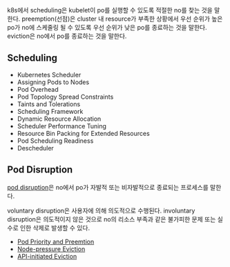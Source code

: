 k8s에서 scheduling은 kubelet이 po를 실행할 수 있도록 적절한 no를 찾는 것을 말한다. preemption(선점)은 cluster 내 resource가 부족한 상황에서 우선 순위가 높은 po가 no에 스케줄링 될 수 있도록 우선 순위가 낮은 po를 종료하는 것을 말한다. eviction은 no에서 po를 종료하는 것을 말한다.

## Scheduling
- Kubernetes Scheduler
- Assigning Pods to Nodes
- Pod Overhead
- Pod Topology Spread Constraints
- Taints and Tolerations
- Scheduling Framework
- Dynamic Resource Allocation
- Scheduler Performance Tuning
- Resource Bin Packing for Extended Resources
- Pod Scheduling Readiness
- Descheduler

## Pod Disruption
[pod disruption](https://kubernetes.io/docs/concepts/workloads/pods/disruptions/)은 no에서 po가 자발적 또는 비자발적으로 종료되는 프로세스를 말한다.

voluntary disruption은 사용자에 의해 의도적으로 수행된다. involuntary disruption은 의도적이지 않은 것으로 no의 리소스 부족과 같은 불가피한 문제 또는 실수로 인한 삭제로 발생할 수 있다.
- [Pod Priority and Preemtion](https://kubernetes.io/docs/concepts/scheduling-eviction/pod-priority-preemption/)
- [Node-pressure Eviction](https://kubernetes.io/docs/concepts/scheduling-eviction/node-pressure-eviction/)
- [API-initiated Eviction](https://kubernetes.io/docs/concepts/scheduling-eviction/api-eviction/)
